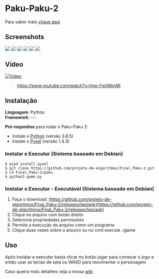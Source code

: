 # Paku-Paku-2

<!--## Sobre 
O Paku-Paku 2 é um jogo inspirado no Pac-Man. O objetivo do jogo é que o Paku consiga comer o maior número de bolhinhas possíveis sem ser capturado pelos fantasmas. Ao comer as bolhinhas especiais(maiores) o Paku consegue poderes, por 15 segundos, e fica forte o suficiente para comer os fantasmas, sabendo disso os fantasmas começam a fugir do Paku.

O Paku-Paku 2 é a evolução do Paku-Paku. Agora existem novos desafios e dificuldades, além de dar ao jogador maior controle sobre as configurações do jogo.

**Novidades do Paku-Paku 2:**
- Novas formas de gerar o labirinto 
    - Gere labirintos a partir do algoritmo ambicioso Kruskal
- Um novo Fantasma está a solta.
    - O Bordy é um Fantasmas inteligente, que persegue o Paku utilizando o algoritmo de programação dinâmica Bellman-Ford
- Melhore sua pontuação e crie recordes cada vez maiores, as 10 melhores pontuações são ordenadas pelo algoritmo de dividir e conquistar MergeSort
- O Paku-Paku 2 esta de cara nova
    - Novos botões
    - Um novo Menu, com mais opções
    - Uma tela para configurações do jogo
    - Melhora da trilha sonora-->

Para saber mais [clique aqui](https://projeto-de-algoritmos.github.io/Final_Paku-2/)

## Screenshots

![](https://i.imgur.com/1guR11m.gif)
![](https://i.imgur.com/1gSXT6l.png)
![](https://i.imgur.com/wBM6VRE.png)
![](https://i.imgur.com/GezBm8X.png)
![](https://i.imgur.com/d3f4BLT.png)
![](https://i.imgur.com/RFYafQp.png)

## Vídeo

[![Video](https://img.youtube.com/vi/Vgq-Fw0WmMI/0.jpg)](https://www.youtube.com/watch?v=Vgq-Fw0WmMI)

> https://www.youtube.com/watch?v=Vgq-Fw0WmMI

## Instalação 
**Linguagem**: Python<br>
**Framework**: --- <br>

**Pré-requisitos** para rodar o Paku-Paku 2:
* Instale o [Python](https://www.python.org/downloads/) (versão 3.8.5)
* Instale o [Pyxel](https://github.com/kitao/pyxel/blob/master/README.pt.md) (versão 1.4.3)

### Instalar e Executar (Sistema baseado em Debian)

    $ pip3 install pyxel 
    $ git clone https://github.com/projeto-de-algoritmos/Final_Paku-2.git
    $ cd Final_Paku-2/paku
    $ python3 game.py

### Instalar e Executar - Executável (Sistema baseado em Debian)

1. Faça o download: [https://github.com/projeto-de-algoritmos/Final_Paku-2/releases/tag/apk](https://github.com/projeto-de-algoritmos/Final_Paku-2/releases/tag/apk)
2. Clique no arquivo com botão direito
3. Selecione propriedades permissões
4. Permita a execução do arquivo como um programa
5. Clique duas vezes sobre o arquivo ou no cmd execute ./game

## Uso 

Após instalar e executar basta clicar no botão jogar para começar o jogo e então usar as teclas de seta ou WASD para movimentar o personagem  

Caso queira mais detalhes veja a nossa [wiki](https://projeto-de-algoritmos.github.io/Final_Paku-2/)

